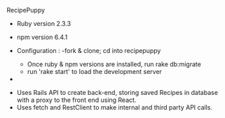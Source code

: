 RecipePuppy

* Ruby version 2.3.3

* npm version 6.4.1

* Configuration :
   -fork & clone; cd into recipepuppy  
   - Once ruby & npm versions are installed, run rake db:migrate  
   - run 'rake start' to load the development server

*
- Uses Rails API to create back-end, storing saved Recipes in database with a proxy to the front end using React.
- Uses fetch and RestClient to make internal and third party API calls.
